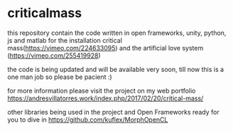 # criticalmass
this repository contain the code written in open frameworks, unity, python, js and matlab for the installation critical mass(https://vimeo.com/224633095) and the artificial love system (https://vimeo.com/255419928)

the code is being updated and will be available very soon, till now this is a one man job so please be pacient :)

for more information please visit the project on my web portfolio
https://andresvillatorres.work/index.php/2017/02/20/critical-mass/

other libraries being used in the project and Open Frameworks ready for you to dive in
https://github.com/kuflex/MorphOpenCL

